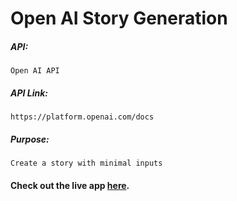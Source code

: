 # Open AI Story Generation

##### API:
    Open AI API

##### API Link:
    https://platform.openai.com/docs

##### Purpose:
    Create a story with minimal inputs

#### Check out the live app [here](http://203.193.173.125/buildriseshine/openai/story-generation/).
